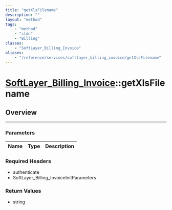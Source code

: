 ```yaml
---
title: "getXlsFilename"
description: ""
layout: "method"
tags:
    - "method"
    - "sldn"
    - "Billing"
classes:
    - "SoftLayer_Billing_Invoice"
aliases:
    - "/reference/services/softlayer_billing_invoice/getXlsFilename"
---
```

# [SoftLayer_Billing_Invoice](/reference/services/SoftLayer_Billing_Invoice)::getXlsFilename





## Overview 


-----

### Parameters 
|Name | Type | Description |
| --- | --- | --- |


### Required Headers
* authenticate
* SoftLayer_Billing_InvoiceInitParameters


### Return Values
* string




